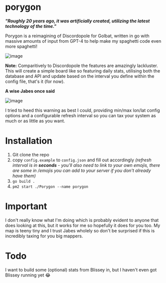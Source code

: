 # porygon
**_"Roughly 20 years ago, it was artificially created, utilizing the latest technology of the time."_**

Porygon is a reimagining of Discordopole for Golbat, written in go with massive amounts of input from GPT-4 to help make my spaghetti code even more spaghetti!

![image](https://i.imgur.com/OXv3jZ3.png)


**Note:** Comparitively to Discordopole the features are amazingly lackluster. This will create a simple board like so featuring daily stats, utilising both the database and API and update based on the interval you define within the config file, that's it (for now).

**A wise Jabes once said**


![image](https://i.imgur.com/ZOsk45B.png)

I tried to heed this warning as best I could, providing min/max lon/lat config options and a configurable refresh interval so you can tax your system as much or as little as you want.


# Installation

1. Git clone the repo
2. copy `config.example` to `config.json` and fill out accordingly _(refresh interval is in **seconds** - you'll also need to link to your own emojis, there are some in /emojis you can add to your server if you don't already have them)_
3. `go build .`
4. `pm2 start ./Porygon --name porygon`

# Important

I don't really know what I'm doing which is probably evident to anyone that does looking at this, but it works for me so hopefully it does for you too. My map is teeny tiny and I trust Jabes wholely so don't be surprised if this is incredibly taxing for you big mappers.

# Todo

I want to build some (optional) stats from Blissey in, but I haven't even got Blissey running yet 😂
